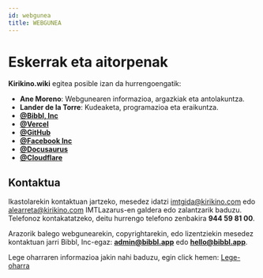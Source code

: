 ```yaml
---
id: webgunea
title: WEBGUNEA
---
```


# Eskerrak eta aitorpenak
**Kirikino.wiki** egitea posible izan da hurrengoengatik:


- **Ane Moreno**: Webgunearen informazioa, argazkiak eta antolakuntza.
- **Lander de la Torre**: Kudeaketa, programazioa eta eraikuntza.
- **[@Bibbl, Inc](https://bibbl.app)**
- **[@Vercel](https://vercel.com)**
- **[@GitHub](https://github.com)**
- **[@Facebook Inc](https://facebook.com)**
- **[@Docusaurus](https://docusaurus.io)**
- **[@Cloudflare](https://cloudflare.com)**

## Kontaktua
Ikastolarekin kontaktuan jartzeko, mesedez idatzi [imtgida@kirikino.com](mailto:imtgida@kirikino.com) edo [alearreta@kirikino.com](mailto:alearreta@kirikino.com) IMTLazarus-en galdera edo zalantzarik baduzu. Telefonoz kontakatatzeko, deitu hurrengo telefono zenbakira **944 59 81 00**.

Arazorik balego webgunearekin, copyrightarekin, edo lizentziekin mesedez kontaktuan jarri Bibbl, Inc-egaz: **[admin@bibbl.app](mailto:admin@bibbl.app)** edo **[hello@bibbl.app](mailto:hello@bibbl.app)**.

Lege oharraren informazioa jakin nahi baduzu, egin click hemen: [Lege-oharra](https://kirikino.wiki/img/aviso-legal.pdf)


